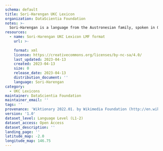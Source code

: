 ```yaml
---
schema: default
title: Sori-Harengan UKC Lexicon
organization: DataScientia Foundation
notes: >-
  Sori-Harengan is a language from the Austronesian family, spoken in Oceania. The UKC Lexicon of Sori-Harengan is represented as a lexico-semantic network. It consists of words, word senses, synsets, as well as sense-level and synset-level relationships.
resources:
  - name: Sori-Harengan UKC Lexicon LMF format
    url: >-
      
    format: xml
    license: https://creativecommons.org/licenses/by-nc-sa/4.0/
    last_updated: 2023-04-13
    created: 2023-04-13
    size: 0
    release_date: 2023-04-13
    distribution_document: ''
    language: Sori-Harengan
category:
  - UKC Lexicons
maintainer: DataScientia Foundation
maintainer_email: ''
tags: ''
provenance: 'Wiktionary 2022.01. by Wikimedia Foundation (http://en.wiktionary.org); Princeton WordNet 2.1 by Princeton University (https://wordnet.princeton.edu)'
version: '1.0'
dataset_level: Language Level (L1-2)
dataset_access: Open Access
dataset_description: ''
landing_page: ''
latitude_map: -2.0
longitude_map: 146.75
---
```

